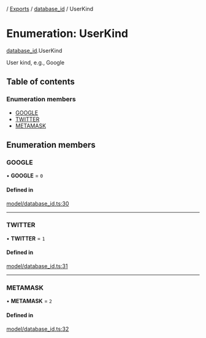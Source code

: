 [](../README.md) / [Exports](../modules.md) / [database\_id](../modules/database_id.md) / UserKind

# Enumeration: UserKind

[database_id](../modules/database_id.md).UserKind

User kind, e.g., Google

## Table of contents

### Enumeration members

- [GOOGLE](database_id.UserKind.md#google)
- [TWITTER](database_id.UserKind.md#twitter)
- [METAMASK](database_id.UserKind.md#metamask)

## Enumeration members

### GOOGLE

• **GOOGLE** = `0`

#### Defined in

[model/database_id.ts:30](https://github.com/ieigen/eigen_service/blob/760a065/src/model/database_id.ts#L30)

___

### TWITTER

• **TWITTER** = `1`

#### Defined in

[model/database_id.ts:31](https://github.com/ieigen/eigen_service/blob/760a065/src/model/database_id.ts#L31)

___

### METAMASK

• **METAMASK** = `2`

#### Defined in

[model/database_id.ts:32](https://github.com/ieigen/eigen_service/blob/760a065/src/model/database_id.ts#L32)
